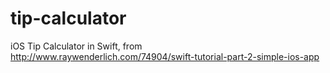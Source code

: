 # tip-calculator
iOS Tip Calculator in Swift, from http://www.raywenderlich.com/74904/swift-tutorial-part-2-simple-ios-app
